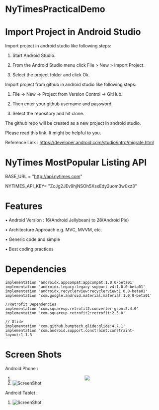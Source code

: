 # NyTimesPracticalDemo


# Import Project in Android Studio
Import project in android studio like following steps:

1. Start Android Studio.

2. From the Android Studio menu click File > New > Import Project.

3. Select the project folder and click Ok.


Import project from github in android studio like following steps:

1. File -> New -> Project from Version Control -> GitHub. 

2. Then enter your github username and password. 

3. Select the repository and hit clone.

The github repo will be created as a new project in android studio.

Please read this link. It might be helpful to you.

Reference Link : https://developer.android.com/studio/intro/migrate.html


# NyTimes MostPopular Listing API

BASE_URL = "http://api.nytimes.com"

NYTIMES_API_KEY= "ZcJg2JEv9hjNSOh5XsxEdy2uom3w0xz3"

# Features

• Android Version : 16(Android Jellybean) to 28(Android Pie)

• Architecture Approach e.g. MVC, MVVM, etc.

• Generic code and simple

• Best coding practices

# Dependencies

    implementation 'androidx.appcompat:appcompat:1.0.0-beta01'
    implementation 'androidx.legacy:legacy-support-v4:1.0.0-beta01'
    implementation 'androidx.recyclerview:recyclerview:1.0.0-beta01'
    implementation 'com.google.android.material:material:1.0.0-beta01'

    //Retrofit Dependencies
    implementation 'com.squareup.retrofit2:converter-gson:2.4.0'
    implementation 'com.squareup.retrofit2:retrofit:2.5.0'

    // Glide
    implementation 'com.github.bumptech.glide:glide:4.7.1'
    implementation 'com.android.support.constraint:constraint-layout:1.1.3'
    
    
# Screen Shots

Android Phone : 
1. <div align="center">
    <img src="https://www.dropbox.com/s/reggdr8eoeid0on/Phone1.png?dl=0"</img> 
    </div>
2. ![ScreenShot](https://www.dropbox.com/s/uzfxh1gtf7pnhak/Phone2.png?dl=0)

Android Tablet : 
1. ![ScreenShot](https://www.dropbox.com/s/hg3j5w87rbnlvd1/tab.png?dl=0)



